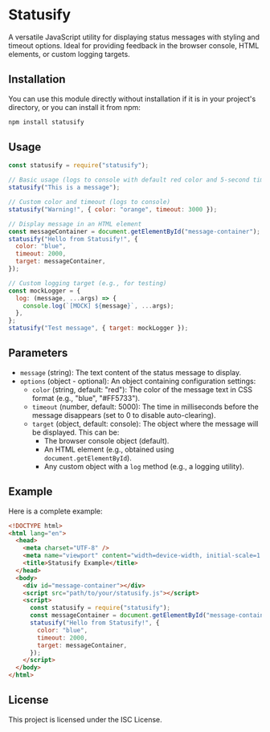 # Statusify

A versatile JavaScript utility for displaying status messages with styling and timeout options. Ideal for providing feedback in the browser console, HTML elements, or custom logging targets.

## Installation

You can use this module directly without installation if it is in your project's directory, or you can install it from npm:

```sh
npm install statusify
```

## Usage

```js
const statusify = require("statusify");

// Basic usage (logs to console with default red color and 5-second timeout)
statusify("This is a message");

// Custom color and timeout (logs to console)
statusify("Warning!", { color: "orange", timeout: 3000 });

// Display message in an HTML element
const messageContainer = document.getElementById("message-container");
statusify("Hello from Statusify!", {
  color: "blue",
  timeout: 2000,
  target: messageContainer,
});

// Custom logging target (e.g., for testing)
const mockLogger = {
  log: (message, ...args) => {
    console.log(`[MOCK] ${message}`, ...args);
  },
};
statusify("Test message", { target: mockLogger });
```

## Parameters

- `message` (string): The text content of the status message to display.
- `options` (object - optional): An object containing configuration settings:
  - `color` (string, default: "red"): The color of the message text in CSS format (e.g., "blue", "#FF5733").
  - `timeout` (number, default: 5000): The time in milliseconds before the message disappears (set to 0 to disable auto-clearing).
  - `target` (object, default: console): The object where the message will be displayed. This can be:
    - The browser console object (default).
    - An HTML element (e.g., obtained using `document.getElementById`).
    - Any custom object with a `log` method (e.g., a logging utility).

## Example

Here is a complete example:

```html
<!DOCTYPE html>
<html lang="en">
  <head>
    <meta charset="UTF-8" />
    <meta name="viewport" content="width=device-width, initial-scale=1.0" />
    <title>Statusify Example</title>
  </head>
  <body>
    <div id="message-container"></div>
    <script src="path/to/your/statusify.js"></script>
    <script>
      const statusify = require("statusify");
      const messageContainer = document.getElementById("message-container");
      statusify("Hello from Statusify!", {
        color: "blue",
        timeout: 2000,
        target: messageContainer,
      });
    </script>
  </body>
</html>
```

## License

This project is licensed under the ISC License.
